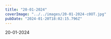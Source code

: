 ```yaml
---
title: "20-01-2024"
coverImage: "../../images/20-01-2024-c0OT.jpg"
pubDate: "2024-01-20T18:02:15.796Z"
---
```


20-01-2024
